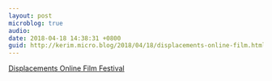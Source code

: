 ```yaml
---
layout: post
microblog: true
audio: 
date: 2018-04-18 14:38:31 +0800
guid: http://kerim.micro.blog/2018/04/18/displacements-online-film.html
---
```

[Displacements Online Film Festival](http://displacements.jhu.edu/festival/)
